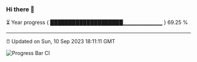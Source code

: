 ### Hi there 👋

⏳ Year progress { ████████████████████▁▁▁▁▁▁▁▁▁▁ } 69.25 %

---

⏰ Updated on Sun, 10 Sep 2023 18:11:11 GMT

![Progress Bar CI](https://github.com/liununu/liununu/workflows/Progress%20Bar%20CI/badge.svg)
